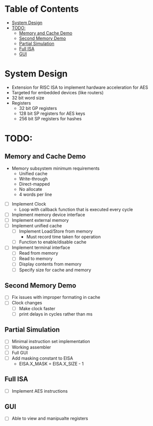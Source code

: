 # Table of Contents <!-- omit in toc -->

- [System Design](#system-design)
- [TODO:](#todo)
  - [Memory and Cache Demo](#memory-and-cache-demo)
  - [Second Memory Demo](#second-memory-demo)
  - [Partial Simulation](#partial-simulation)
  - [Full ISA](#full-isa)
  - [GUI](#gui)

# System Design
 - Extension for RISC ISA to implement hardware acceleration for AES
 - Targeted for embedded devices (like routers)
 - 32 bit word size
 - Registers
   - 32 bit GP registers
   - 128 bit SP registers for AES keys
   - 256 bit SP registers for hashes

# TODO:

## Memory and Cache Demo
- Memory subsystem minimum requirements
   -  Unified cache
   -  Write-through
   -  Direct-mapped
   -  No allocate
   -  4 words per line
 - [ ] Implement Clock
   - Loop with callback function that is executed every cycle
 - [ ] Implement memory device interface
 - [ ] Implement external memory
 - [ ] Implement unified cache
   - [ ] Implement Load/Store from memory
     - Must record time taken for operation
   - [ ] Function to enable/disable cache
 - [ ] Implement terminal interface
   - [ ] Read from memory
   - [ ] Read to memory
   - [ ] Display contents from memory
   - [ ] Specify size for cache and memory

## Second Memory Demo
  - [ ] Fix issues with improper formating in cache
  - [ ] Clock changes
    - [ ] Make clock faster
    - [ ] print delays in cycles rather than ms

## Partial Simulation
 - [ ] Minimal instruction set implementation
 - [ ] Working assembler
 - [ ] Full GUI
 - [ ] Add masking constant to EISA
   - EISA.X_MASK = EISA.X_SIZE - 1

## Full ISA
 - [ ] Implement AES instructions

## GUI
 - [ ] Able to view and manipualte registers